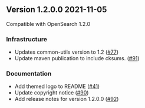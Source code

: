 ## Version 1.2.0.0 2021-11-05

Compatible with OpenSearch 1.2.0

### Infrastructure

  * Updates common-utils version to 1.2 ([#77](https://github.com/opensearch-project/common-utils/pull/77))
  * Update maven publication to include cksums. ([#91](https://github.com/opensearch-project/common-utils/pull/91))

### Documentation

  * Add themed logo to README ([#41](https://github.com/opensearch-project/common-utils/pull/41)) 
  * Update copyright notice ([#90](https://github.com/opensearch-project/common-utils/pull/90))
  * Add release notes for version 1.2.0.0 ([#92](https://github.com/opensearch-project/common-utils/pull/92))